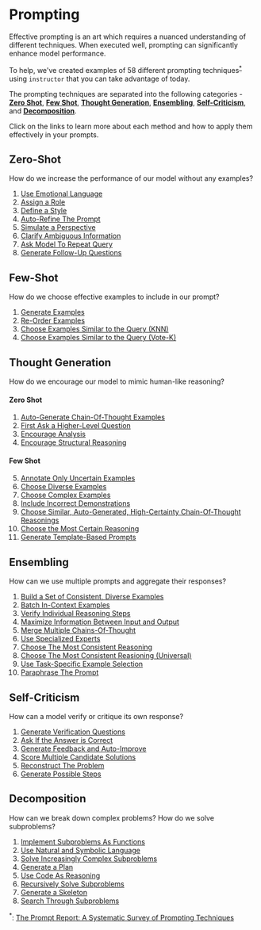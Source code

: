 # Prompting

Effective prompting is an art which requires a nuanced understanding of different techniques. When executed well, prompting can significantly enhance model performance.

To help, we've created examples of 58 different prompting techniques<sup><a href="https://arxiv.org/abs/2406.06608">\*</a></sup> using `instructor` that you can take advantage of today.

The prompting techniques are separated into the following categories - [**Zero Shot**](#zero-shot), [**Few Shot**](#few-shot), [**Thought Generation**](#thought-generation), [**Ensembling**](#ensembling), [**Self-Criticism**](#self-criticism), and [**Decomposition**](#decomposition).

Click on the links to learn more about each method and how to apply them effectively in your prompts.

## Zero-Shot
How do we increase the performance of our model without any examples?

1. [Use Emotional Language](zero_shot/emotion_prompting.md)
2. [Assign a Role](zero_shot/role_prompting.md)
3. [Define a Style](zero_shot/style_prompting.md)
4. [Auto-Refine The Prompt](zero_shot/s2a.md)
5. [Simulate a Perspective](zero_shot/simtom.md)
6. [Clarify Ambiguous Information](zero_shot/rar.md)
7. [Ask Model To Repeat Query](zero_shot/re2.md)
8. [Generate Follow-Up Questions](zero_shot/self_ask.md)

## Few-Shot

How do we choose effective examples to include in our prompt?

1. [Generate Examples](few_shot/example_generation/sg_icl.md)
2. [Re-Order Examples](few_shot/example_ordering.md)
3. [Choose Examples Similar to the Query (KNN)](few_shot/exemplar_selection/knn.md)
4. [Choose Examples Similar to the Query (Vote-K)](few_shot/exemplar_selection/vote_k.md)

## Thought Generation

How do we encourage our model to mimic human-like reasoning?

#### Zero Shot

1. [Auto-Generate Chain-Of-Thought Examples](thought_generation/chain_of_thought_zero_shot/analogical_prompting.md)
2. [First Ask a Higher-Level Question](thought_generation/chain_of_thought_zero_shot/step_back_prompting.md)
3. [Encourage Analysis](thought_generation/chain_of_thought_zero_shot/thread_of_thought.md)
4. [Encourage Structural Reasoning](thought_generation/chain_of_thought_zero_shot/tab_cot.md)

#### Few Shot
5. [Annotate Only Uncertain Examples](thought_generation/chain_of_thought_few_shot/active_prompt.md)
6. [Choose Diverse Examples](thought_generation/chain_of_thought_few_shot/auto_cot.md)
7. [Choose Complex Examples](thought_generation/chain_of_thought_few_shot/complexity_based.md)
8. [Include Incorrect Demonstrations](thought_generation/chain_of_thought_few_shot/contrastive.md)
9. [Choose Similar, Auto-Generated, High-Certainty Chain-Of-Thought Reasonings](thought_generation/chain_of_thought_few_shot/memory_of_thought.md)
10. [Choose the Most Certain Reasoning](thought_generation/chain_of_thought_few_shot/uncertainty_routed_cot.md)
11. [Generate Template-Based Prompts](thought_generation/chain_of_thought_few_shot/prompt_mining.md)

## Ensembling

How can we use multiple prompts and aggregate their responses?

1. [Build a Set of Consistent, Diverse Examples](ensembling/cosp.md)
2. [Batch In-Context Examples](ensembling/dense.md)
3. [Verify Individual Reasoning Steps](ensembling/diverse.md)
4. [Maximize Information Between Input and Output](ensembling/max_mutual_information.md)
5. [Merge Multiple Chains-Of-Thought](ensembling/meta_cot.md)
6. [Use Specialized Experts](ensembling/more.md)
7. [Choose The Most Consistent Reasoning](ensembling/self_consistency.md)
8. [Choose The Most Consistent Reasioning (Universal)](ensembling/universal_self_consistency.md)
9. [Use Task-Specific Example Selection](ensembling/usp.md)
10. [Paraphrase The Prompt](ensembling/prompt_paraphrasing.md)

## Self-Criticism

How can a model verify or critique its own response?

1. [Generate Verification Questions](self_criticism/chain_of_verification.md)
2. [Ask If the Answer is Correct](self_criticism/self_calibration.md)
3. [Generate Feedback and Auto-Improve](self_criticism/self_refine.md)
4. [Score Multiple Candidate Solutions](self_criticism/self_verification.md)
5. [Reconstruct The Problem](self_criticism/reversecot.md)
6. [Generate Possible Steps](self_criticism/cumulative_reason.md)

## Decomposition

How can we break down complex problems? How do we solve subproblems?

1. [Implement Subproblems As Functions](decomposition/decomp.md)
2. [Use Natural and Symbolic Language](decomposition/faithful_cot.md)
3. [Solve Increasingly Complex Subproblems](decomposition/least_to_most.md)
4. [Generate a Plan](decomposition/plan_and_solve.md)
5. [Use Code As Reasoning](decomposition/program_of_thought.md)
6. [Recursively Solve Subproblems](decomposition/recurs_of_thought.md)
7. [Generate a Skeleton](decomposition/skeleton_of_thought.md)
8. [Search Through Subproblems](decomposition/tree-of-thought.md)

<sup id="ref-asterisk">\*</sup>: [The Prompt Report: A Systematic Survey of Prompting Techniques](https://arxiv.org/abs/2406.06608)

